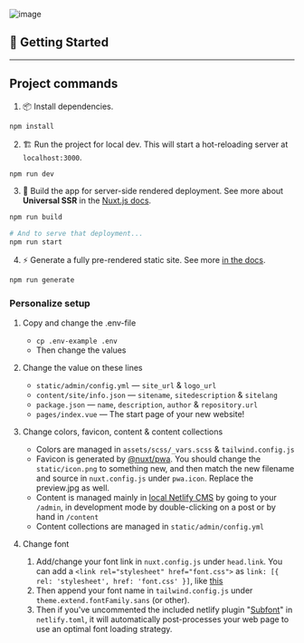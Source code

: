 ![image](https://github.com/LiNePasha/nuxt-creative-jamstack/assets/67336269/b40b7bd6-6249-4cd4-a7bb-c5e36b9dc0d6)

## 🎉 Getting Started

---

## Project commands

1. 📦 Install dependencies.

```bash
npm install
```

2. 🏗 Run the project for local dev. This will start a hot-reloading server at `localhost:3000`.

```bash
npm run dev
```

3. 🌌 Build the app for server-side rendered deployment. See more about **Universal SSR** in the [Nuxt.js docs](https://nuxtjs.org/guide#server-rendered-universal-ssr-).

```bash
npm run build

# And to serve that deployment...
npm run start
```

4. ⚡️ Generate a fully pre-rendered static site. See more [in the docs](https://nuxtjs.org/guide#static-generated-pre-rendering-).

```bash
npm run generate
```

### Personalize setup

1. Copy and change the .env-file

   - `cp .env-example .env`
   - Then change the values

2. Change the value on these lines

   - `static/admin/config.yml` — `site_url` & `logo_url`
   - `content/site/info.json` — `sitename`, `sitedescription` & `sitelang`
   - `package.json` — `name`, `description`, `author` & `repository.url`
   - `pages/index.vue` — The start page of your new website!

3. Change colors, favicon, content & content collections

   - Colors are managed in `assets/scss/_vars.scss` & `tailwind.config.js`
   - Favicon is generated by [@nuxt/pwa](https://pwa.nuxtjs.org/). You should change the `static/icon.png` to something new, and then match the new filename and source in `nuxt.config.js` under `pwa.icon`. Replace the preview.jpg as well.
   - Content is managed mainly in [local Netlify CMS](http://localhost:3000/admin) by going to your `/admin`, in development mode by double-clicking on a post or by hand in `/content`
   - Content collections are managed in `static/admin/config.yml`

4. Change font

   1. Add/change your font link in `nuxt.config.js` under `head.link`. You can add a `<link rel="stylesheet" href="font.css">` as `link: [{ rel: 'stylesheet', href: 'font.css' }]`, like [this](https://vue-meta.nuxtjs.org/api/#link)
   2. Then append your font name in `tailwind.config.js` under `theme.extend.fontFamily.sans` (or other).
   3. Then if you've uncommented the included netlify plugin "[Subfont](https://github.com/Munter/netlify-plugin-subfont#readme)" in `netlify.toml`, it will automatically post-processes your web page to use an optimal font loading strategy.

